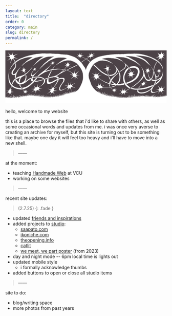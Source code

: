 ```yaml
---
layout: text
title:  "directory"
order: 0
category: main
slug: directory
permalink: /
---
```


<img src="/assets/img/fallingstars.gif" alt="" title="">

hello, welcome to my website

this is a place to browse the files that i'd like to share with others, as well as some occasional words and updates from me. i was once very averse to creating an archive for myself, but this site is turning out to be something like that. maybe one day it will feel too heavy and i'll have to move into a new shell.

> &mdash;&mdash;

at the moment:
- teaching [Handmade Web](https://handmade-web.net/) at VCU
- working on some websites

> &mdash;&mdash;

recent site updates:

> (2.7.25)
{: .fade }

- updated [friends and inspirations](info.html#friends)
- added projects to [studio](studio):
  - [saapato.com](https://www.saapato.com/)
  - [ikoniche.com](https://ikoniche.com/)
  - [theopening.info](https://theopening.info/)
  - [catlit](https://aidanquinlan.net/catlit/)
  - [we meet, we part poster](studio/#meet-part) (from 2023)
- day and night mode -- 6pm local time is lights out
- updated mobile style
  - i formally acknowledge thumbs
- added buttons to open or close all studio items

> &mdash;&mdash;

site to do:
- blog/writing space
- more photos from past years


